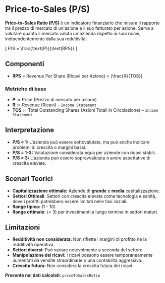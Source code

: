 # Price-to-Sales (P/S)

**Price-to-Sales Ratio (P/S)** è un indicatore finanziario che misura il rapporto tra il prezzo di mercato di un'azione e il suo fatturato per azione. Serve a valutare quanto il mercato valuta un'azienda rispetto ai suoi ricavi, indipendentemente dalla sua redditività.

\[
P/S = \frac{\text{P}}{\text{RPS}}
\]

## Componenti

- **RPS** = Revenue Per Share (Ricavi per Azione) = \(\frac{R}{TOS}\)

### Metriche di base

- **P** := Price (Prezzo di mercato per azione)
- **R** := Revenue (Ricavi) – `Income Statement`
- **TOS** := Total Outstanding Shares (Azioni Totali in Circolazione) – `Income Statement`

## Interpretazione

- **P/S < 1:** L'azienda può essere sottovalutata, ma può anche indicare problemi di crescita o margini bassi.
- **P/S = 1-3:** Valutazione considerata equa per aziende con ricavi stabili.
- **P/S > 3:** L'azienda può essere sopravvalutata o avere aspettative di crescita elevate.

## Scenari Teorici

- **Capitalizzazione ottimale:** Aziende di **grande** e **media** capitalizzazione.
- **Settori Ottimali:** Settori con crescita elevata come tecnologia e sanità, dove i profitti potrebbero essere limitati nelle fasi iniziali.
- **Range tipico:** \(1 - 10\)
- **Range ottimale:** \(< 3\) per investimenti a lungo termine in settori maturi.

## Limitazioni

- **Redditività non considerata:** Non riflette i margini di profitto né la redditività operativa.
- **Settori diversi:** Può variare notevolmente a seconda del settore.
- **Manipolazione dei ricavi:** I ricavi possono essere temporaneamente aumentati da vendite straordinarie o una contabilità aggressiva.
- **Crescita futura:** Non considera la crescita futura dei ricavi.

**Presente nei dati calcolati:** `priceToSalesRatio`

